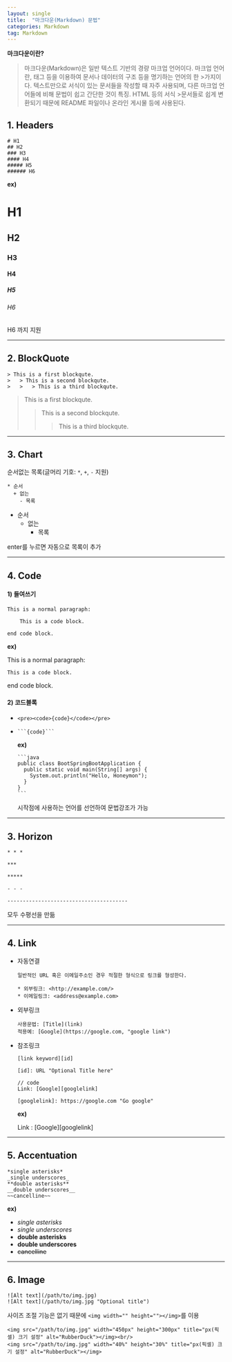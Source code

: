 ```yaml
---
layout: single
title:  "마크다운(Markdown) 문법"
categories: Markdown
tag: Markdown
---
```


**마크다운이란?**
> 마크다운(Markdown)은 일반 텍스트 기반의 경량 마크업 언어이다. 마크업 언어란, 태그 등을 이용하여 문서나 데이터의 구조 등을 명기하는 언어의 한 >가지이다. 텍스트만으로 서식이 있는 문서들을 작성할 때 자주 사용되며, 다른 마크업 언어들에 비해 문법이 쉽고 간단한 것이 특징. HTML 등의 서식 >문서들로 쉽게 변환되기 때문에 README 파일이나 온라인 게시물 등에 사용된다.

## 1. Headers

```
# H1
## H2
### H3
#### H4
##### H5
###### H6
```

**ex)**

# H1

## H2

### H3

#### H4

##### H5

###### H6

H6 까지 지원

-----------------------------------



## 2. BlockQuote

```
> This is a first blockqute.
>	> This is a second blockqute.
>	>	> This is a third blockqute.
```

> This is a first blockqute.
>
> >This is a second blockqute.
> >
> >> This is a third blockqute.

----------------------------------------



## 3. Chart

순서없는 목록(글머리 기호: `*`, `+`, `-` 지원)

```
* 순서
  + 없는
    - 목록
```

* 순서
  * 없는
    * 목록

enter를 누르면 자동으로 목록이 추가

----------------------------------------



## 4. Code

#### 1) 들여쓰기

~~~
This is a normal paragraph:

    This is a code block.
    
end code block.
~~~

**ex)**

This is a normal paragraph:

    This is a code block.

end code block.


#### 2) 코드블록

+ ```<pre><code>{code}</code></pre>```

+ ``` 
  ```{code}```
  ```

  **ex)**

  ````
  ```java
  public class BootSpringBootApplication {
    public static void main(String[] args) {
      System.out.println("Hello, Honeymon");
    }
  }
  ```
  ````

  시작점에 사용하는 언어를 선언하여 문법강조가 가능

--------------------------------------



## 3. Horizon

```
* * *

***

*****

- - -

---------------------------------------
```

모두 수평선을 만듦

---------------------------



## 4. Link

+ 자동연결

  ```
  일반적인 URL 혹은 이메일주소인 경우 적절한 형식으로 링크를 형성한다.
  
  * 외부링크: <http://example.com/>
  * 이메일링크: <address@example.com>
  ```

+ 외부링크

  ```
  사용문법: [Title](link)
  적용예: [Google](https://google.com, "google link")
  ```

+ 참조링크

  ```
  [link keyword][id]
  
  [id]: URL "Optional Title here"
  
  // code
  Link: [Google][googlelink]
  
  [googlelink]: https://google.com "Go google"
  ```

  **ex)**

  Link : [Google][googlelink]

------------------



## 5. Accentuation

```
*single asterisks*
_single underscores_
**double asterisks**
__double underscores__
~~cancelline~~
```

**ex)**

- *single asterisks*
- *single underscores*
- **double asterisks**
- **double underscores**
- ~~cancelline~~

---------------



## 6. Image

```
![Alt text](/path/to/img.jpg)
![Alt text](/path/to/img.jpg "Optional title")
```

사이즈 조절 기능은 없기 때문에 `<img width="" height=""></img>`를 이용

```
<img src="/path/to/img.jpg" width="450px" height="300px" title="px(픽셀) 크기 설정" alt="RubberDuck"></img><br/>
<img src="/path/to/img.jpg" width="40%" height="30%" title="px(픽셀) 크기 설정" alt="RubberDuck"></img>
```
